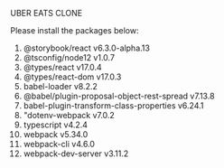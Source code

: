 UBER EATS CLONE

Please install the packages below:
1. @storybook/react v6.3.0-alpha.13
2. @tsconfig/node12 v1.0.7
3. @types/react v17.0.4
4. @types/react-dom v17.0.3
5. babel-loader v8.2.2
6. @babel/plugin-proposal-object-rest-spread v7.13.8
7. babel-plugin-transform-class-properties v6.24.1
8. "dotenv-webpack v7.0.2
9. typescript v4.2.4
10. webpack v5.34.0
11. webpack-cli v4.6.0
12. webpack-dev-server v3.11.2
